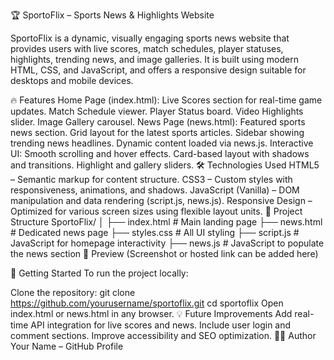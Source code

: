 🏆 SportoFlix – Sports News & Highlights Website

SportoFlix is a dynamic, visually engaging sports news website that provides users with live scores, match schedules, player statuses, highlights, trending news, and image galleries. It is built using modern HTML, CSS, and JavaScript, and offers a responsive design suitable for desktops and mobile devices.

🔥 Features
Home Page (index.html):
Live Scores section for real-time game updates.
Match Schedule viewer.
Player Status board.
Video Highlights slider.
Image Gallery carousel.
News Page (news.html):
Featured sports news section.
Grid layout for the latest sports articles.
Sidebar showing trending news headlines.
Dynamic content loaded via news.js.
Interactive UI:
Smooth scrolling and hover effects.
Card-based layout with shadows and transitions.
Highlight and gallery sliders.
🛠️ Technologies Used
HTML5 – Semantic markup for content structure.
CSS3 – Custom styles with responsiveness, animations, and shadows.
JavaScript (Vanilla) – DOM manipulation and data rendering (script.js, news.js).
Responsive Design – Optimized for various screen sizes using flexible layout units.
📂 Project Structure
SportoFlix/
│
├── index.html         # Main landing page
├── news.html          # Dedicated news page
├── styles.css         # All UI styling
├── script.js          # JavaScript for homepage interactivity
├── news.js            # JavaScript to populate the news section
📸 Preview
(Screenshot or hosted link can be added here)

🚀 Getting Started
To run the project locally:

Clone the repository:
git clone https://github.com/yourusername/sportoflix.git
cd sportoflix
Open index.html or news.html in any browser.
💡 Future Improvements
Add real-time API integration for live scores and news.
Include user login and comment sections.
Improve accessibility and SEO optimization.
🧑‍💻 Author
Your Name – GitHub Profile


